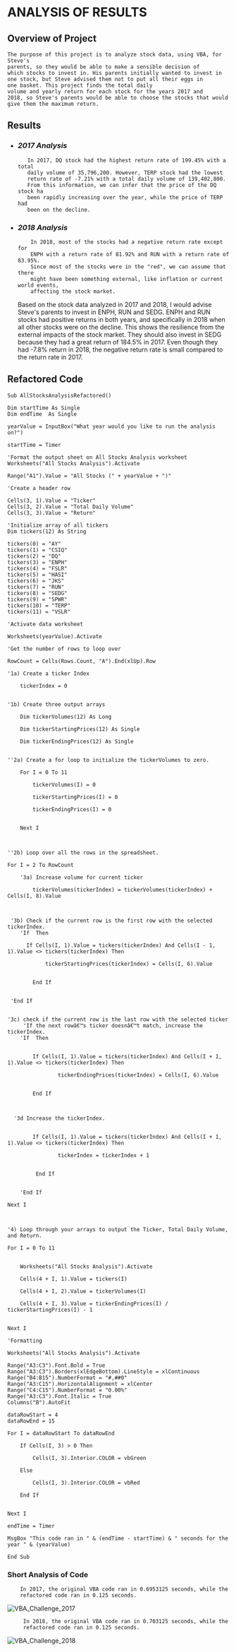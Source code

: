 # **ANALYSIS OF RESULTS**


## Overview of Project

    The purpose of this project is to analyze stock data, using VBA, for Steve's 
    parents, so they would be able to make a sensible decision of 
    which stocks to invest in. His parents initially wanted to invest in
    one stock, but Steve advised them not to put all their eggs in 
    one basket. This project finds the total daily
    volume and yearly return for each stock for the years 2017 and 
    2018, so Steve's parents would be able to choose the stocks that would
    give them the maximum return.
    
    
## Results

- ### ***2017 Analysis***
            
         In 2017, DQ stock had the highest return rate of 199.45% with a total
         daily volume of 35,796,200. However, TERP stock had the lowest
         return rate of -7.21% with a total daily volume of 139,402,800.
         From this information, we can infer that the price of the DQ stock ha 
         been rapidly increasing over the year, while the price of TERP had
         been on the decline. 
  
- ### ***2018 Analysis***

          In 2018, most of the stocks had a negative return rate except for 
          ENPH with a return rate of 81.92% and RUN with a return rate of 83.95%.
          Since most of the stocks were in the "red", we can assume that there
          might have been something external, like inflation or current world events,
          affecting the stock market.
          
          
          
  Based on the stock data analyzed in 2017 and 2018, I would advise Steve's 
  parents to invest in ENPH, RUN and SEDG. ENPH and RUN stocks had positive 
  returns in both years, and specifically in 2018 when all other stocks were
  on the decline. This shows the resilience from the external impacts of the 
  stock market. They should also invest in SEDG because they had a great return 
  of 184.5% in 2017. Even though they had -7.8% return in 2018, the negative 
  return rate is small compared to the return rate in 2017.
          
          
      
 ## Refactored Code
 
        
    Sub AllStocksAnalysisRefactored()
    
    Dim startTime As Single
    Dim endTime  As Single

    yearValue = InputBox("What year would you like to run the analysis on?")

    startTime = Timer
    
    'Format the output sheet on All Stocks Analysis worksheet
    Worksheets("All Stocks Analysis").Activate
    
    Range("A1").Value = "All Stocks (" + yearValue + ")"
    
    'Create a header row
    
    Cells(3, 1).Value = "Ticker"
    Cells(3, 2).Value = "Total Daily Volume"
    Cells(3, 3).Value = "Return"

    'Initialize array of all tickers
    Dim tickers(12) As String
    
    tickers(0) = "AY"
    tickers(1) = "CSIQ"
    tickers(2) = "DQ"
    tickers(3) = "ENPH"
    tickers(4) = "FSLR"
    tickers(5) = "HASI"
    tickers(6) = "JKS"
    tickers(7) = "RUN"
    tickers(8) = "SEDG"
    tickers(9) = "SPWR"
    tickers(10) = "TERP"
    tickers(11) = "VSLR"
    
    'Activate data worksheet
    
    Worksheets(yearValue).Activate
    
    'Get the number of rows to loop over
    
    RowCount = Cells(Rows.Count, "A").End(xlUp).Row
    
    '1a) Create a ticker Index
    
        tickerIndex = 0
        
        
    '1b) Create three output arrays
        
        Dim tickerVolumes(12) As Long
        
        Dim tickerStartingPrices(12) As Single
        
        Dim tickerEndingPrices(12) As Single
        
    
    ''2a) Create a for loop to initialize the tickerVolumes to zero.
    
        For I = 0 To 11
        
            tickerVolumes(I) = 0
            
            tickerStartingPrices(I) = 0
            
            tickerEndingPrices(I) = 0
            
            
        Next I
        
        
        
    ''2b) Loop over all the rows in the spreadsheet.
    
    For I = 2 To RowCount
    
        '3a) Increase volume for current ticker
            
            tickerVolumes(tickerIndex) = tickerVolumes(tickerIndex) + Cells(I, 8).Value
            
            
        
     '3b) Check if the current row is the first row with the selected tickerIndex.
        'If  Then
            
          If Cells(I, 1).Value = tickers(tickerIndex) And Cells(I - 1, 1).Value <> tickers(tickerIndex) Then
                
                tickerStartingPrices(tickerIndex) = Cells(I, 6).Value
                
            
            End If
            
            
     'End If
        
        
    '3c) check if the current row is the last row with the selected ticker
         'If the next rowâ€™s ticker doesnâ€™t match, increase the tickerIndex.
        'If  Then
            
            
            If Cells(I, 1).Value = tickers(tickerIndex) And Cells(I + 1, 1).Value <> tickers(tickerIndex) Then
            
                    tickerEndingPrices(tickerIndex) = Cells(I, 6).Value
                    
            
            End If
            


      '3d Increase the tickerIndex.
      
            
            If Cells(I, 1).Value = tickers(tickerIndex) And Cells(I + 1, 1).Value <> tickers(tickerIndex) Then
                    
                    tickerIndex = tickerIndex + 1
                    
                    
             End If
             
            
        'End If
    
    Next I
    
    
    
    '4) Loop through your arrays to output the Ticker, Total Daily Volume, and Return.
    
    For I = 0 To 11
    
        
        Worksheets("All Stocks Analysis").Activate
        
        Cells(4 + I, 1).Value = tickers(I)
        
        Cells(4 + I, 2).Value = tickerVolumes(I)
        
        Cells(4 + I, 3).Value = tickerEndingPrices(I) / tickerStartingPrices(I) - 1
        
        
    Next I
    
    'Formatting
    
    Worksheets("All Stocks Analysis").Activate
    
    Range("A3:C3").Font.Bold = True
    Range("A3:C3").Borders(xlEdgeBottom).LineStyle = xlContinuous
    Range("B4:B15").NumberFormat = "#,##0"
    Range("A3:C15").HorizontalAlignment = xlCenter
    Range("C4:C15").NumberFormat = "0.00%"
    Range("A3:C3").Font.Italic = True
    Columns("B").AutoFit

    dataRowStart = 4
    dataRowEnd = 15

    For I = dataRowStart To dataRowEnd
        
        If Cells(I, 3) > 0 Then
            
            Cells(I, 3).Interior.COLOR = vbGreen
            
        Else
        
            Cells(I, 3).Interior.COLOR = vbRed
            
        End If
        
        
    Next I
 
    endTime = Timer
    
    MsgBox "This code ran in " & (endTime - startTime) & " seconds for the year " & (yearValue)

    End Sub
    
    
  ### Short Analysis of Code
        
        In 2017, the original VBA code ran in 0.6953125 seconds, while the
        refactored code ran in 0.125 seconds.                          
        
![VBA_Challenge_2017](https://user-images.githubusercontent.com/103302566/164865573-e08649f7-c1e3-4be1-a658-7ff74c0cfaa0.png)

         
         In 2018, the original VBA code ran in 0.703125 seconds, while the 
         refactored code ran in 0.125 seconds.
         
![VBA_Challenge_2018](https://user-images.githubusercontent.com/103302566/164865999-6629e41e-4be6-4841-98eb-8e0cc4435f67.png)
       
    
    
    

